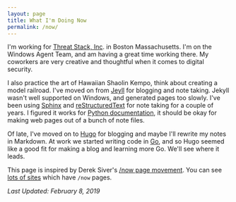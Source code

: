 ```yaml
---
layout: page
title: What I'm Doing Now
permalink: /now/
---
```


I'm working for [Threat Stack, Inc](https://www.threatstack.com/). in Boston Massachusetts. I'm on the Windows Agent Team, and am having a great time working there. My coworkers are very creative and thoughtful when it comes to digital security.

I also practice the art of Hawaiian Shaolin Kempo, think about creating a model railroad. I've moved on from [Jeyll](http://jekyllrb.com/) for blogging and note taking. Jekyll wasn't well supported on Windows, and generated pages too slowly. I've been using [Sphinx](http://www.sphinx-doc.org/en/master/) and [reStructuredText](http://docutils.sourceforge.net/rst.html) for note taking for a couple of years. I figured it works for [Python documentation](https://docs.python.org/3/index.html), it should be okay for making web pages out of a bunch of note files.

Of late, I've moved on to [Hugo](https://gohugo.io/) for blogging and maybe I'll rewrite my notes in Markdown. At work we started writing code in [Go](https://golang.org/), and so Hugo seemed like a good fit for making a blog and learning more Go. We'll see where it leads.

This page is inspired by Derek Siver's [/now page movement](https://sivers.org/nowff). You can see [lots of sites](http://nownownow.com/) which have `/now` pages.

*Last Updated: February 8, 2019*
